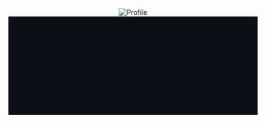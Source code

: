 <div align="center"><img width="280px" src="https://github.com/Sujalk1310/Sujalk1310/blob/main/Images/Image.gif" alt="Profile" /></div>
<div align="center"><img height="200px" src="https://github.com/Sujalk1310/Sujalk1310/blob/main/Images/Greeting.gif" alt="Greetings" /></div> 
